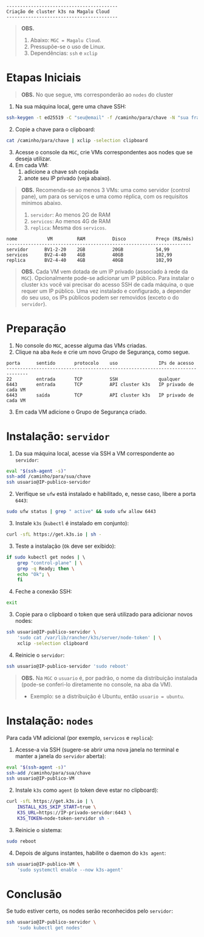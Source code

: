 
```
-----------------------------------------
Criação de cluster k3s na Magalu Cloud
-----------------------------------------
```

> **OBS.** 
> 1. Abaixo: `MGC = Magalu Cloud`.
> 2. Pressupõe-se o uso de Linux.
> 3. Dependências: `ssh` e `xclip`

# Etapas Iniciais

> **OBS.** No que segue, `VM`s corresponderão ao `nodes` do cluster

1. Na sua máquina local, gere uma chave SSH:
```bash
ssh-keygen -t ed25519 -C "seu@email" -f /caminho/para/chave -N "sua frase de segurança"
```
2. Copie a chave para o clipboard:
```bash
cat /caminho/para/chave | xclip -selection clipboard
```
3. Acesse o console da `MGC`, crie VMs correspondentes aos nodes que se deseja utilizar.
4. Em cada VM:
    1. adicione a chave ssh copiada
    2. anote seu IP privado (veja abaixo).

> **OBS.** Recomenda-se ao menos 3 VMs: uma como servidor (control pane), um para os serviços e uma como réplica, com os requisitos mínimos abaixo.
> 1. `servidor`: Ao menos 2G de RAM
> 2. `servicos`: Ao menos 4G de RAM
> 3. `replica`: Mesma dos `servicos`.

```
nome           VM         RAM          Disco           Preço (R$/mês)
--------------------------------------------------------------------
servidor      BV1-2-20    2GB          20GB            54,99
servicos      BV2-4-40    4GB          40GB            102,99
replica       BV2-4-40    4GB          40GB            102,99        
```

> **OBS.** Cada VM vem dotada de um IP privado (associado à rede da `MGC`). Opcionalmente pode-se adicionar um IP público. Para instalar o cluster `k3s` você vai precisar do acesso SSH de cada máquina, o que requer um IP público. Uma vez instalado e configurado, a depender do seu uso, os IPs públicos podem ser removidos (exceto o do `servidor`).

# Preparação

1. No console do `MGC`, acesse alguma das VMs criadas.
2. Clique na aba `Rede` e crie um novo Grupo de Segurança, como segue.
```
porta      sentido       protocolo    uso               IPs de acesso
------------------------------------------------------------------------------
22         entrada       TCP          SSH               qualquer
6443       entrada       TCP          API cluster k3s   IP privado de cada VM
6443       saída         TCP          API cluster k3s   IP privado de cada VM
```
3. Em cada VM adicione o Grupo de Segurança criado.

# Instalação: `servidor`

1. Da sua máquina local, acesse via SSH a VM correspondente ao `servidor`:
```bash
eval "$(ssh-agent -s)"
ssh-add /caminho/para/sua/chave
ssh usuario@IP-publico-servidor
```
2. Verifique se `ufw` está instalado e habilitado, e, nesse caso, libere a porta `6443`:
```bash
sudo ufw status | grep " active" && sudo ufw allow 6443
```
3. Instale `k3s` (`kubectl` é instalado em conjunto):
```bash
curl -sfL https://get.k3s.io | sh -
```
3. Teste a instalação (`Ok` deve ser exibido):
```bash
if sudo kubectl get nodes | \ 
    grep "control-plane" | \
    grep -q Ready; then \
    echo "Ok"; \
    fi
```
4. Feche a conexão SSH:
```bash
exit
```
3. Copie para o clipboard o token que será utilizado para adicionar novos nodes:
```bash
ssh usuario@IP-publico-servidor \
    'sudo cat /var/lib/rancher/k3s/server/node-token' | \
    xclip -selection clipboard
```
4. Reinicie o `servidor`:
```bash
ssh usuario@IP-publico-servidor 'sudo reboot'
```

> **OBS.** Na `MGC` o `usuario` é, por padrão, o nome da distribuição instalada (pode-se conferi-lo diretamente no console, na aba da VM).
> * Exemplo: se a distribuição é Ubuntu, então `usuario = ubuntu`.

# Instalação: `nodes`

Para cada VM adicional (por exemplo, `servicos` e `replica`):

1. Acesse-a via SSH (sugere-se abrir uma nova janela no terminal e manter a janela do `servidor` aberta):
```bash
eval "$(ssh-agent -s)"
ssh-add /caminho/para/sua/chave
ssh usuario@IP-publico-VM
```
2. Instale `k3s` como `agent` (o token deve estar no clipboard):
```bash
curl -sfL https://get.k3s.io | \ 
    INSTALL_K3S_SKIP_START=true \
    K3S_URL=https://IP-privado-servidor:6443 \
    K3S_TOKEN=node-token-servidor sh -
```
3. Reinicie o sistema:
```bash
sudo reboot
```
4. Depois de alguns instantes, habilite o daemon do `k3s agent`:
```bash
ssh usuario@IP-publico-VM \
    'sudo systemctl enable --now k3s-agent'
```

# Conclusão

Se tudo estiver certo, os nodes serão reconhecidos pelo `servidor`:
```bash
ssh usuario@IP-publico-servidor \ 
    'sudo kubectl get nodes'
```
